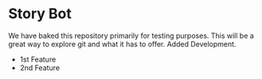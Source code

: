 # Story Bot
We have baked this repository primarily for testing purposes. This will be a great way to explore git and what it has to offer.
Added Development.
 - 1st Feature
 - 2nd Feature
